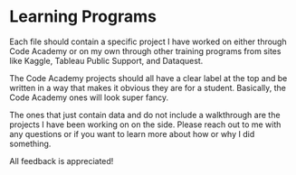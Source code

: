 # Learning Programs

Each file should contain a specific project I have worked on either through Code Academy or on my own through other training programs from sites like Kaggle, Tableau Public Support, and Dataquest. 

The Code Academy projects should all have a clear label at the top and be written in a way that makes it obvious they are for a student. Basically, the Code Academy ones will look super fancy.

The ones that just contain data and do not include a walkthrough are the projects I have been working on on the side. Please reach out to me with any questions or if you want to learn more about how or why I did something. 

All feedback is appreciated!
